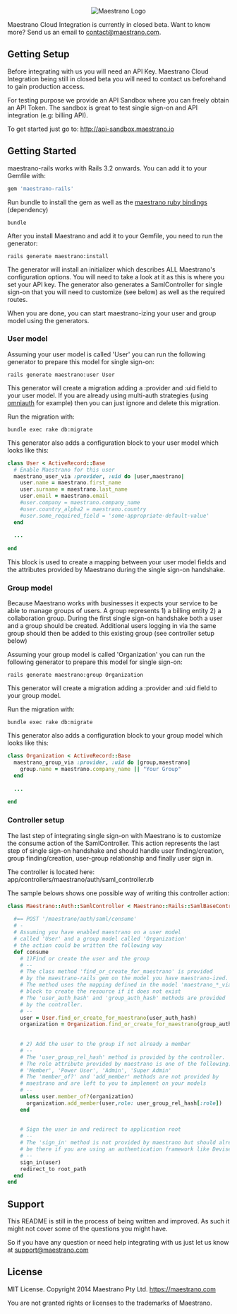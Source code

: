 <p align="center">
<img src="https://raw.github.com/maestrano/maestrano-rails/master/maestrano.png" alt="Maestrano Logo">
</p>

Maestrano Cloud Integration is currently in closed beta. Want to know more? Send us an email to <contact@maestrano.com>.

## Getting Setup
Before integrating with us you will need an API Key. Maestrano Cloud Integration being still in closed beta you will need to contact us beforehand to gain production access.

For testing purpose we provide an API Sandbox where you can freely obtain an API Token. The sandbox is great to test single sign-on and API integration (e.g: billing API).

To get started just go to: http://api-sandbox.maestrano.io

## Getting Started

maestrano-rails works with Rails 3.2 onwards. You can add it to your Gemfile with:

```ruby
gem 'maestrano-rails'
```

Run bundle to install the gem as well as the [maestrano ruby bindings](https://github.com/maestrano/maestrano-ruby) (dependency)

```console
bundle
```

After you install Maestrano and add it to your Gemfile, you need to run the generator:

```console
rails generate maestrano:install
```

The generator will install an initializer which describes ALL Maestrano's configuration options. You will need to take a look at it as this is where you set your API key.
The generator also generates a SamlController for single sign-on that you will need to customize (see below) as well as the required routes.

When you are done, you can start maestrano-izing your user and group model using the generators.

### User model
Assuming your user model is called 'User' you can run the following generator to prepare this model for single sign-on:

```console
rails generate maestrano:user User
```

This generator will create a migration adding a :provider and :uid field to your user model. If you are already using multi-auth strategies (using [omniauth](https://github.com/intridea/omniauth) for example) then you can just ignore and delete this migration.

Run the migration with:
```console
bundle exec rake db:migrate
```

This generator also adds a configuration block to your user model which looks like this:
```ruby
class User < ActiveRecord::Base
  # Enable Maestrano for this user
  maestrano_user_via :provider, :uid do |user,maestrano|
    user.name = maestrano.first_name
    user.surname = maestrano.last_name
    user.email = maestrano.email
    #user.company = maestrano.company_name
    #user.country_alpha2 = maestrano.country
    #user.some_required_field = 'some-appropriate-default-value'
  end
  
  ...
  
end
```

This block is used to create a mapping between your user model fields and the attributes provided by Maestrano during the single sign-on handshake.

### Group model
Because Maestrano works with businesses it expects your service to be able to manage groups of users. A group represents 1) a billing entity 2) a collaboration group. During the first single sign-on handshake both a user and a group should be created. Additional users logging in via the same group should then be added to this existing group (see controller setup below)

Assuming your group model is called 'Organization' you can run the following generator to prepare this model for single sign-on:

```console
rails generate maestrano:group Organization
```

This generator will create a migration adding a :provider and :uid field to your group model.

Run the migration with:
```console
bundle exec rake db:migrate
```

This generator also adds a configuration block to your group model which looks like this:

```ruby
class Organization < ActiveRecord::Base
  maestrano_group_via :provider, :uid do |group,maestrano|
    group.name = maestrano.company_name || "Your Group"
  end
  
  ...
  
end
```

### Controller setup
The last step of integrating single sign-on with Maestrano is to customize the consume action of the SamlController. This action represents the last step of single sign-on handshake and should handle user finding/creation, group finding/creation, user-group relationship and finally user sign in.

The controller is located here: app/controllers/maestrano/auth/saml_controller.rb

The sample belows shows one possible way of writing this controller action:

```ruby
class Maestrano::Auth::SamlController < Maestrano::Rails::SamlBaseController
  
  #== POST '/maestrano/auth/saml/consume'
  # -
  # Assuming you have enabled maestrano on a user model
  # called 'User' and a group model called 'Organization'
  # the action could be written the following way
  def consume
    # 1)Find or create the user and the group
    # --
    # The class method 'find_or_create_for_maestrano' is provided
    # by the maestrano-rails gem on the model you have maestrano-ized.
    # The method uses the mapping defined in the model 'maestrano_*_via' 
    # block to create the resource if it does not exist
    # The 'user_auth_hash' and 'group_auth_hash' methods are provided
    # by the controller.
    # --
    user = User.find_or_create_for_maestrano(user_auth_hash)
    organization = Organization.find_or_create_for_maestrano(group_auth_hash)
    
    
    # 2) Add the user to the group if not already a member
    # --
    # The 'user_group_rel_hash' method is provided by the controller.
    # The role attribute provided by maestrano is one of the following: 
    # 'Member', 'Power User', 'Admin', 'Super Admin'
    # The 'member_of?' and 'add_member' methods are not provided by 
    # maestrano and are left to you to implement on your models
    # --
    unless user.member_of?(organization)
      organization.add_member(user,role: user_group_rel_hash[:role])
    end
    
    
    # Sign the user in and redirect to application root
    # --
    # The 'sign_in' method is not provided by maestrano but should already
    # be there if you are using an authentication framework like Devise
    # --
    sign_in(user)
    redirect_to root_path
  end
end
```

## Support
This README is still in the process of being written and improved. As such it might not cover some of the questions you might have.

So if you have any question or need help integrating with us just let us know at support@maestrano.com

## License

MIT License. Copyright 2014 Maestrano Pty Ltd. https://maestrano.com

You are not granted rights or licenses to the trademarks of Maestrano.
